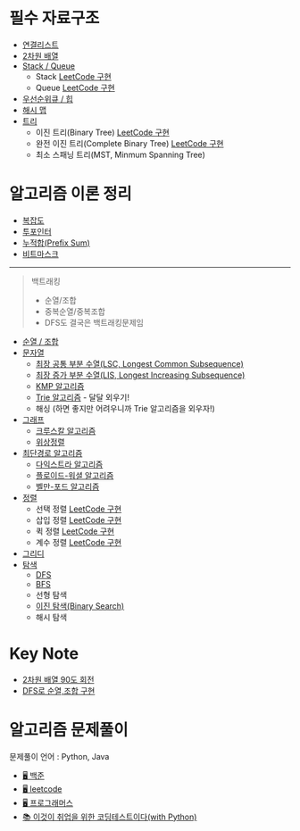 # 필수 자료구조
* [연결리스트](note/dataStructure/linked_list.md)
* [2차원 배열](note/dataStructure/2dm_list.md)
* [Stack / Queue](note/dataStructure/stack_queue.md)
    * Stack [LeetCode 구현]()
    * Queue [LeetCode 구현]()
* [우선순위큐 / 힙](note/dataStructure/prqueue_heap.md)
* [해시 맵](note/dataStructure/hash_map.md)
* [트리](note/dataStructure/tree/tree.md)
    * 이진 트리(Binary Tree) [LeetCode 구현](note/dataStructure/tree/binary_tree.md)
    * 완전 이진 트리(Complete Binary Tree) [LeetCode 구현]()
    * 최소 스패닝 트리(MST, Minmum Spanning Tree)

# 알고리즘 이론 정리
* [복잡도](note/algorithm/complexity.md)
* [투포인터]()
* [누적합(Prefix Sum)]()
* [비트마스크]()
---

> 백트래킹
> - 순열/조합
> - 중복순열/중복조합
> - DFS도 결국은 백트래킹문제임

* [순열 / 조합]()
* [문자열]()
    * [최장 공통 부분 수열(LSC, Longest Common Subsequence)](note/algorithm/문자열/LSC.md)
    * [최장 증가 부분 수열(LIS, Longest Increasing Subsequence)](note/algorithm/문자열/LIS.md)
    * [KMP 알고리즘]()
    * [Trie 알고리즘]() - 달달 외우기!
    * 해싱 (하면 좋지만 어려우니까 Trie 알고리즘을 외우자!)
* [그래프](note/algorithm/graph.md)
    * [크루스칼 알고리즘]()
    * [위상정렬]()
* [최단경로 알고리즘](note/algorithm/최단경로_알고리즘/shortestPath.md)
    * [다익스트라 알고리즘](note/algorithm/최단경로_알고리즘/dijstra.md)
    * [플로이드-워셜 알고리즘](note/algorithm/최단경로_알고리즘/flowed-warshall.md)
    * [벨만-포드 알고리즘](note/algorithm/최단경로_알고리즘/bellman_ford.md)
* [정렬](/note/algorithm/sort.md)
    * 선택 정렬 [LeetCode 구현]()
    * 삽입 정렬 [LeetCode 구현]()
    * 퀵 정렬 [LeetCode 구현]()
    * 계수 정렬 [LeetCode 구현]()
* [그리디](/note/algorithm/greedy.md)
* [탐색](note/algorithm/search.md)
    * [DFS](note/algorithm/%ED%83%90%EC%83%89_%EC%95%8C%EA%B3%A0%EB%A6%AC%EC%A6%98/DFS.md)
    * [BFS](note/algorithm/%ED%83%90%EC%83%89_%EC%95%8C%EA%B3%A0%EB%A6%AC%EC%A6%98/BFS.md)
    * 선형 탐색
    * [이진 탐색(Binary Search)](note/algorithm/binary_search.md)
    * 해시 탐색

# Key Note
* [2차원 배열 90도 회전](note/keyNote/rotateMatrix.md)
* [DFS로 순열,조합 구현](note/keyNote/dfsPerCombi.md)

# 알고리즘 문제풀이
문제풀이 언어 : Python, Java
* [🖥 백준](exercise/baekjoon)
* [🖥 leetcode](exercise/leetcode)
* [🖥 프로그래머스](exercise/programmers)
* [📚 이것이 취업을 위한 코딩테스트이다(with Python)](https://github.com/SeeunChoi1/python-for-coding-test)